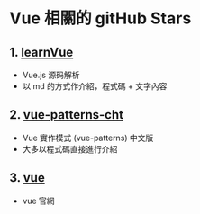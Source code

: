 # Vue 相關的 gitHub Stars

## 1. [learnVue](https://github.com/answershuto/learnVue)
- Vue.js 源码解析
- 以 md 的方式作介紹，程式碼 + 文字內容

## 2. [vue-patterns-cht](https://github.com/yoyoys/vue-patterns-cht)
- Vue 實作模式 (vue-patterns) 中文版
- 大多以程式碼直接進行介紹

## 3. [vue](https://github.com/vuejs/vue)
- vue 官網

